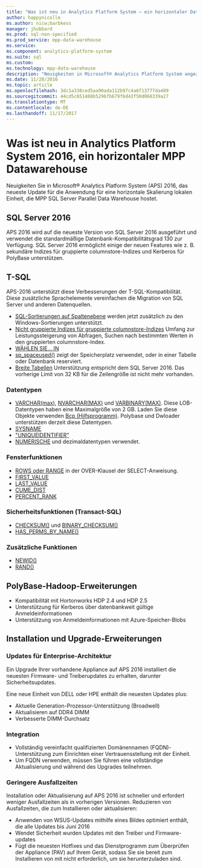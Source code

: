 ```yaml
---
title: "Was ist neu in Analytics Platform System – ein horizontaler Datawarehouse"
author: happynicolle
ms.author: nicw;barbkess
manager: jhubbard
ms.prod: sql-non-specified
ms.prod_service: mpp-data-warehouse
ms.service: 
ms.component: analytics-platform-system
ms.suite: sql
ms.custom: 
ms.technology: mpp-data-warehouse
description: "Neuigkeiten in Microsoft® Analytics Platform System angezeigt wird, eine horizontale Skalierung einer lokalen Anwendung, die MPP SQL Server Parallel Data Warehouse hostet."
ms.date: 11/28/2016
ms.topic: article
ms.openlocfilehash: 3dc1a338ced5aa90ada112b97c4a6f13777da409
ms.sourcegitcommit: 44cd5c651488b5296fb679f6d43f50d068339a27
ms.translationtype: MT
ms.contentlocale: de-DE
ms.lasthandoff: 11/17/2017
---
```

# <a name="whats-new-in-analytics-platform-system-2016-a-scale-out-mpp-data-warehouse"></a>Was ist neu in Analytics Platform System 2016, ein horizontaler MPP Datawarehouse
Neuigkeiten Sie in Microsoft® Analytics Platform System (APS) 2016, das neueste Update für die Anwendung für eine horizontale Skalierung lokalen Einheit, die MPP SQL Server Parallel Data Warehouse hostet. 

## <a name="sql-server-2016"></a>SQL Server 2016

APS 2016 wird auf die neueste Version von SQL Server 2016 ausgeführt und verwendet die standardmäßige Datenbank-Kompatibilitätsgrad 130 zur Verfügung.  SQL Server 2016 ermöglicht einige der neuen Features wie z. B. sekundäre Indizes für gruppierte columnstore-Indizes und Kerberos für PolyBase unterstützen. 


## <a name="t-sql"></a>T-SQL
APS-2016 unterstützt diese Verbesserungen der T-SQL-Kompatibilität.  Diese zusätzliche Sprachelemente vereinfachen die Migration von SQL Server und anderen Datenquellen. 

- [SQL-Sortierungen auf Spaltenebene][] werden jetzt zusätzlich zu den Windows-Sortierungen unterstützt.
- [Nicht gruppierte Indizes für gruppierte columnstore-Indizes][] Umfang zur Leistungssteigerung von Abfragen, Suchen nach bestimmten Werten in den gruppierten columnstore-Index. 
- [WÄHLEN SIE... IN][] 
- [sp_spaceused()][] zeigt der Speicherplatz verwendet, oder in einer Tabelle oder Datenbank reserviert.
- [Breite Tabellen][] Unterstützung entspricht dem SQL Server 2016. Das vorherige Limit von 32 KB für die Zeilengröße ist nicht mehr vorhanden. 

### <a name="data-types"></a>Datentypen

- [VARCHAR(max)][], [NVARCHAR(MAX)][] und [VARBINARY(MAX)][]. Diese LOB-Datentypen haben eine Maximalgröße von 2 GB. Laden Sie diese Objekte verwenden [Bcp (Hilfsprogramm)][]. Polybase und Dwloader unterstützen derzeit diese Datentypen. 
- [SYSNAME][]
- ["UNIQUEIDENTIFIER"][]
- [NUMERISCHE][] und dezimaldatentypen verwendet.

### <a name="window-functions"></a>Fensterfunktionen

- [ROWS oder RANGE][] in der OVER-Klausel der SELECT-Anweisung.
- [FIRST_VALUE][]
- [LAST_VALUE][]
- [CUME_DIST][]
- [PERCENT_RANK][]

### <a name="security-functions"></a>Sicherheitsfunktionen (Transact-SQL)

- [CHECKSUM()][] und [BINARY_CHECKSUM()][]
- [HAS_PERMS_BY_NAME()][]

### <a name="additional-functions"></a>Zusätzliche Funktionen

- [NEWID()][]
- [RAND()][]

## <a name="polybasehadoop-enhancements"></a>PolyBase-Hadoop-Erweiterungen

- Kompatibilität mit Hortonworks HDP 2.4 und HDP 2.5
- Unterstützung für Kerberos über datenbankweit gültige Anmeldeinformationen
- Unterstützung von Anmeldeinformationen mit Azure-Speicher-Blobs

## <a name="install-and-upgrade-enhancements"></a>Installation und Upgrade-Erweiterungen

### <a name="enterprise-architecture-updates"></a>Updates für Enterprise-Architektur
Ein Upgrade Ihrer vorhandene Appliance auf APS 2016 installiert die neuesten Firmware- und Treiberupdates zu erhalten, darunter Sicherheitsupdates. 

Eine neue Einheit von DELL oder HPE enthält die neuesten Updates plus:

- Aktuelle Generation-Prozessor-Unterstützung (Broadwell)
- Aktualisieren auf DDR4 DIMM
- Verbesserte DIMM-Durchsatz

### <a name="integration"></a>Integration

- Vollständig vereinfacht qualifizierten Domänennamen (FQDN)-Unterstützung zum Einrichten einer Vertrauensstellung mit der Einheit. 
- Um FQDN verwenden, müssen Sie führen eine vollständige Aktualisierung und während des Upgrades teilnehmen. 

### <a name="reduced-downtime"></a>Geringere Ausfallzeiten
Installation oder Aktualisierung auf APS 2016 ist schneller und erfordert weniger Ausfallzeiten als in vorherigen Versionen. Reduzieren von Ausfallzeiten, die zum Installieren oder aktualisieren: 

 - Anwenden von WSUS-Updates mithilfe eines Bildes optimiert enthält, die alle Updates bis Juni 2016
 - Wendet Sicherheit wurden Updates mit den Treiber und Firmware-updates
 - Fügt die neuesten Hotfixes und das Dienstprogramm zum Überprüfen der Appliance (PAV) auf Ihrem Gerät, sodass Sie sie bereit zum Installieren von mit nicht erforderlich, um sie herunterzuladen sind.


<!--MSDN references-->
[database compatibility level 130]:https://msdn.microsoft.com/library/bb510680.aspx
[SQL-Sortierungen auf Spaltenebene]:https://msdn.microsoft.com/library/ms143726.aspx
[Nicht gruppierte Indizes für gruppierte columnstore-Indizes]:https://msdn.microsoft.com/library/ms188783.aspx
[VARCHAR(max)]:https://msdn.microsoft.com/library/ms176089.aspx
[NVARCHAR(MAX)]:https://msdn.microsoft.com/library/ms186939.aspx
[VARBINARY(MAX)]:https://msdn.microsoft.com/library/ms188362.aspx
[SYSNAME]:https://msdn.microsoft.com/library/ms188021.aspx
[WÄHLEN SIE... IN]:https://msdn.microsoft.com/library/ms188029.aspx
[sp_spaceused()]:https://msdn.microsoft.com/library/ms188776.aspx
[Breite Tabellen]:https://msdn.microsoft.com/library/ms143432.aspx
[BULK INSERT]:https://msdn.microsoft.com/library/ms188365.aspx
[Bcp (Hilfsprogramm)]:https://msdn.microsoft.com/library/ms162802.aspx
["UNIQUEIDENTIFIER"]:https://msdn.microsoft.com/library/ms187942.aspx
[NUMERISCHE]:https://msdn.microsoft.com/library/ms187746.aspx
[ROWS oder RANGE]:https://msdn.microsoft.com/library/ms189461.aspx
[FIRST_VALUE]:https://msdn.microsoft.com/library/hh213018.aspx
[LAST_VALUE]:https://msdn.microsoft.com/library/hh231517.aspx
[CUME_DIST]:https://msdn.microsoft.com//library/hh231078.aspx
[PERCENT_RANK]:https://msdn.microsoft.com/library/hh213573.aspx
[CHECKSUM()]:https://msdn.microsoft.com/library/ms189788.aspx
[BINARY_CHECKSUM()]:https://msdn.microsoft.com/library/ms173784.aspx
[HAS_PERMS_BY_NAME()]:https://msdn.microsoft.com/library/ms189802.aspx
[NEWID()]:https://msdn.microsoft.com/library/ms190348.aspx
[RAND()]:https://msdn.microsoft.com/library/ms177610.aspx


  

  


